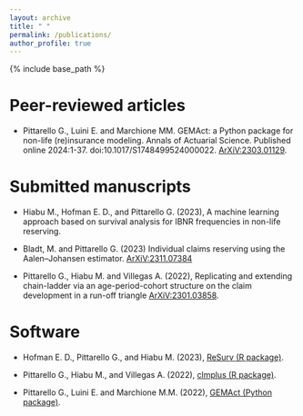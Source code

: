 ```yaml
---
layout: archive
title: " "
permalink: /publications/
author_profile: true
---
```


{% include base_path %}


Peer-reviewed articles
========================

* Pittarello G., Luini E. and Marchione MM. GEMAct: a Python package for non-life (re)insurance modeling. Annals of Actuarial Science. Published online 2024:1-37. doi:10.1017/S1748499524000022. [ArXiV:2303.01129](https://arxiv.org/abs/2303.01129).

Submitted manuscripts
========================

* Hiabu M., Hofman E. D., and Pittarello G. (2023), A machine learning approach based on survival analysis for IBNR frequencies in non-life reserving. 

* Bladt, M. and Pittarello G. (2023) Individual claims reserving using the Aalen–Johansen estimator. [ArXiV:2311.07384](https://arxiv.org/pdf/2311.07384.pdf)

* Pittarello G., Hiabu M. and Villegas A. (2022), Replicating and extending chain-ladder via an age-period-cohort structure on the claim development in a run-off triangle [ArXiV:2301.03858](https://arxiv.org/abs/2301.03858).

Software
============

* Hofman E. D., Pittarello G., and Hiabu M. (2023), [ReSurv (R package)](https://github.com/edhofman/ReSurv).

* Pittarello G., Hiabu M., and Villegas A. (2022), [clmplus (R package)](https://github.com/gpitt71/clmplus). 

* Pittarello G., Luini E. and Marchione M.M. (2022), [GEMAct (Python package)](https://github.com/gpitt71/gemact-code).

